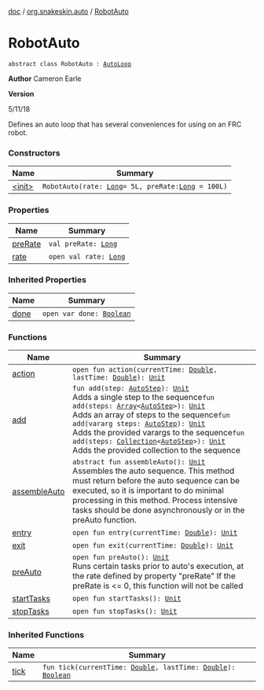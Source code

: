 [doc](../../index.md) / [org.snakeskin.auto](../index.md) / [RobotAuto](./index.md)

# RobotAuto

`abstract class RobotAuto : `[`AutoLoop`](../-auto-loop/index.md)

**Author**
Cameron Earle

**Version**

5/11/18




Defines an auto loop that has several conveniences for using on an FRC robot.

### Constructors

| Name | Summary |
|---|---|
| [&lt;init&gt;](-init-.md) | `RobotAuto(rate: `[`Long`](https://kotlinlang.org/api/latest/jvm/stdlib/kotlin/-long/index.html)` = 5L, preRate: `[`Long`](https://kotlinlang.org/api/latest/jvm/stdlib/kotlin/-long/index.html)` = 100L)` |

### Properties

| Name | Summary |
|---|---|
| [preRate](pre-rate.md) | `val preRate: `[`Long`](https://kotlinlang.org/api/latest/jvm/stdlib/kotlin/-long/index.html) |
| [rate](rate.md) | `open val rate: `[`Long`](https://kotlinlang.org/api/latest/jvm/stdlib/kotlin/-long/index.html) |

### Inherited Properties

| Name | Summary |
|---|---|
| [done](../-auto-loop/done.md) | `open var done: `[`Boolean`](https://kotlinlang.org/api/latest/jvm/stdlib/kotlin/-boolean/index.html) |

### Functions

| Name | Summary |
|---|---|
| [action](action.md) | `open fun action(currentTime: `[`Double`](https://kotlinlang.org/api/latest/jvm/stdlib/kotlin/-double/index.html)`, lastTime: `[`Double`](https://kotlinlang.org/api/latest/jvm/stdlib/kotlin/-double/index.html)`): `[`Unit`](https://kotlinlang.org/api/latest/jvm/stdlib/kotlin/-unit/index.html) |
| [add](add.md) | `fun add(step: `[`AutoStep`](../../org.snakeskin.auto.steps/-auto-step/index.md)`): `[`Unit`](https://kotlinlang.org/api/latest/jvm/stdlib/kotlin/-unit/index.html)<br>Adds a single step to the sequence`fun add(steps: `[`Array`](https://kotlinlang.org/api/latest/jvm/stdlib/kotlin/-array/index.html)`<`[`AutoStep`](../../org.snakeskin.auto.steps/-auto-step/index.md)`>): `[`Unit`](https://kotlinlang.org/api/latest/jvm/stdlib/kotlin/-unit/index.html)<br>Adds an array of steps to the sequence`fun add(vararg steps: `[`AutoStep`](../../org.snakeskin.auto.steps/-auto-step/index.md)`): `[`Unit`](https://kotlinlang.org/api/latest/jvm/stdlib/kotlin/-unit/index.html)<br>Adds the provided varargs to the sequence`fun add(steps: `[`Collection`](https://kotlinlang.org/api/latest/jvm/stdlib/kotlin.collections/-collection/index.html)`<`[`AutoStep`](../../org.snakeskin.auto.steps/-auto-step/index.md)`>): `[`Unit`](https://kotlinlang.org/api/latest/jvm/stdlib/kotlin/-unit/index.html)<br>Adds the provided collection to the sequence |
| [assembleAuto](assemble-auto.md) | `abstract fun assembleAuto(): `[`Unit`](https://kotlinlang.org/api/latest/jvm/stdlib/kotlin/-unit/index.html)<br>Assembles the auto sequence.  This method must return before the auto sequence can be executed, so it is important to do minimal processing in this method.  Process intensive tasks should be done asynchronously or in the preAuto function. |
| [entry](entry.md) | `open fun entry(currentTime: `[`Double`](https://kotlinlang.org/api/latest/jvm/stdlib/kotlin/-double/index.html)`): `[`Unit`](https://kotlinlang.org/api/latest/jvm/stdlib/kotlin/-unit/index.html) |
| [exit](exit.md) | `open fun exit(currentTime: `[`Double`](https://kotlinlang.org/api/latest/jvm/stdlib/kotlin/-double/index.html)`): `[`Unit`](https://kotlinlang.org/api/latest/jvm/stdlib/kotlin/-unit/index.html) |
| [preAuto](pre-auto.md) | `open fun preAuto(): `[`Unit`](https://kotlinlang.org/api/latest/jvm/stdlib/kotlin/-unit/index.html)<br>Runs certain tasks prior to auto's execution, at the rate defined by property "preRate" If the preRate is &lt;= 0, this function will not be called |
| [startTasks](start-tasks.md) | `open fun startTasks(): `[`Unit`](https://kotlinlang.org/api/latest/jvm/stdlib/kotlin/-unit/index.html) |
| [stopTasks](stop-tasks.md) | `open fun stopTasks(): `[`Unit`](https://kotlinlang.org/api/latest/jvm/stdlib/kotlin/-unit/index.html) |

### Inherited Functions

| Name | Summary |
|---|---|
| [tick](../-auto-loop/tick.md) | `fun tick(currentTime: `[`Double`](https://kotlinlang.org/api/latest/jvm/stdlib/kotlin/-double/index.html)`, lastTime: `[`Double`](https://kotlinlang.org/api/latest/jvm/stdlib/kotlin/-double/index.html)`): `[`Boolean`](https://kotlinlang.org/api/latest/jvm/stdlib/kotlin/-boolean/index.html) |
